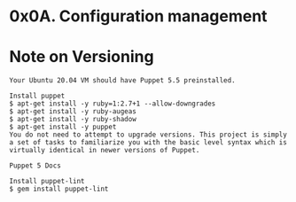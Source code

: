 # 0x0A. Configuration management

#	Note on Versioning
	Your Ubuntu 20.04 VM should have Puppet 5.5 preinstalled.

	Install puppet
	$ apt-get install -y ruby=1:2.7+1 --allow-downgrades
	$ apt-get install -y ruby-augeas
	$ apt-get install -y ruby-shadow
	$ apt-get install -y puppet
	You do not need to attempt to upgrade versions. This project is simply a set of tasks to familiarize you with the basic level syntax which is virtually identical in newer versions of Puppet.

	Puppet 5 Docs

	Install puppet-lint
	$ gem install puppet-lint

